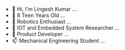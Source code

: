 - 👋 Hi, I'm Lingesh Kumar ...
- 👀 8 Teen Years Old ...
- 🌱 Robotics Enthusiast ...
- 💞️ IOT and Embedded System Researcher ...
- 👀 Product Developer ...
- 📫 Mechanical Engineering Student ...

<!---
Lingesh-17/Lingesh-17 is a ✨ special ✨ repository because its `README.md` (this file) appears on your GitHub profile.
You can click the Preview link to take a look at your changes.
--->
